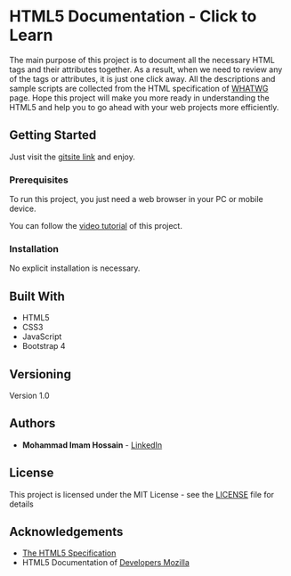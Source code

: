 # HTML5 Documentation - Click to Learn

The main purpose of this project is to document all the necessary HTML tags and their attributes together. As a result, when we need to review any of the tags or attributes, it is just one click away. All the descriptions and sample scripts are collected from the HTML specification of [WHATWG](https://html.spec.whatwg.org/) page. Hope this project will make you more ready in understanding the HTML5 and help you to go ahead with your web projects more efficiently.

## Getting Started

Just visit the [gitsite link](https://devimam.github.io/html/) and enjoy.

### Prerequisites

To run this project, you just need a web browser in your PC or mobile device.

You can follow the [video tutorial](https://www.youtube.com/watch?v=HHMWocHBH5o) of this project.

### Installation

No explicit installation is necessary.

## Built With

* HTML5
* CSS3
* JavaScript
* Bootstrap 4

## Versioning

Version 1.0

## Authors

* **Mohammad Imam Hossain** - [LinkedIn](https://www.linkedin.com/in/mohammad-imam/)

## License

This project is licensed under the MIT License - see the [LICENSE](LICENSE) file for details

## Acknowledgements

* [The HTML5 Specification](https://html.spec.whatwg.org/)
* HTML5 Documentation of [Developers Mozilla](https://developer.mozilla.org/en-US/docs/Web/HTML)
